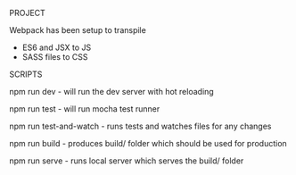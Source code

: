 PROJECT

Webpack has been setup to transpile 
- ES6 and JSX to JS
- SASS files to CSS

SCRIPTS

npm run dev - will run the dev server with hot reloading

npm run test - will run mocha test runner

npm run test-and-watch - runs tests and watches files for any changes

npm run build - produces build/ folder which should be used for production

npm run serve - runs local server which serves the build/ folder